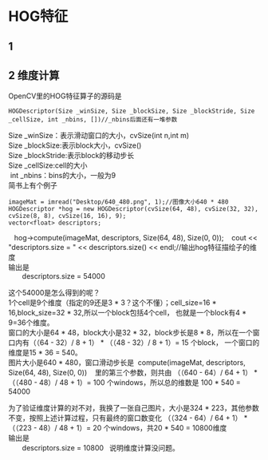# HOG特征
## 1
## 2 维度计算
OpenCV里的HOG特征算子的源码是  

    HOGDescriptor(Size _winSize, Size _blockSize, Size _blockStride, Size _cellSize, int _nbins, [])//_nbins后面还有一堆参数
  Size _winSize：表示滑动窗口的大小，cvSize(int n,int m)  
  Size _blockSize:表示block大小，cvSize()  
  Size _blockStride:表示block的移动步长  
  Size _cellSize:cell的大小  
  int _nbins：bins的大小，一般为9  
简书上有个例子   

    imageMat = imread("Desktop/640_480.png", 1);//图像大小640 * 480  
    HOGDescriptor *hog = new HOGDescriptor(cvSize(64, 48), cvSize(32, 32), cvSize(8, 8), cvSize(16, 16), 9);
    vector<float> descriptors;
    hog->compute(imageMat, descriptors, Size(64, 48), Size(0, 0));
    cout << "descriptors.size = " << descriptors.size() << endl;//输出hog特征描绘子的维度  
输出是  
    
    descriptors.size = 54000  
  
这个54000是怎么得到的呢？  
1个cell是9个维度（指定的9还是3 * 3？这个不懂）；cell_size=16 * 16,block_size=32 * 32,所以一个block包括4个cell，
也就是一个block有4 * 9=36个维度。  
窗口的大小是64 * 48，block大小是32 * 32，block步长是8 * 8，所以在一个窗口内有（（64 - 32）/ 8 + 1） * （（48 - 32）/ 8 + 1）= 15 个block，
一个窗口的维度是15 * 36 = 540。  
图片大小是640 * 480，窗口滑动步长是  compute(imageMat, descriptors, Size(64, 48), Size(0, 0))    里的第三个参数，则共由
（（640 - 64）/ 64 + 1） * （（480 - 48）/ 48 + 1）= 100 个windows，所以总的维数是 100 * 540 = 54000  

为了验证维度计算的对不对，我换了一张自己图片，大小是324 * 223，其他参数不变，按照上述计算过程，只有最终的窗口数变化
（（324 - 64）/ 64 + 1） * （（223 - 48）/ 48 + 1）= 20 个windows，共20 * 540 = 10800维度  
输出是  
    
    descriptors.size = 10800  
说明维度计算没问题。
